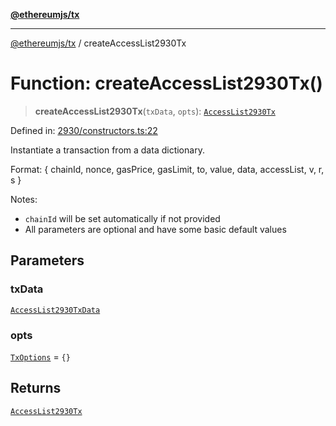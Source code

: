 [**@ethereumjs/tx**](../README.md)

***

[@ethereumjs/tx](../README.md) / createAccessList2930Tx

# Function: createAccessList2930Tx()

> **createAccessList2930Tx**(`txData`, `opts`): [`AccessList2930Tx`](../classes/AccessList2930Tx.md)

Defined in: [2930/constructors.ts:22](https://github.com/Dargon789/ethereumjs-monorepo/blob/master/packages/tx/src/2930/constructors.ts#L22)

Instantiate a transaction from a data dictionary.

Format: { chainId, nonce, gasPrice, gasLimit, to, value, data, accessList,
v, r, s }

Notes:
- `chainId` will be set automatically if not provided
- All parameters are optional and have some basic default values

## Parameters

### txData

[`AccessList2930TxData`](../interfaces/AccessList2930TxData.md)

### opts

[`TxOptions`](../interfaces/TxOptions.md) = `{}`

## Returns

[`AccessList2930Tx`](../classes/AccessList2930Tx.md)
